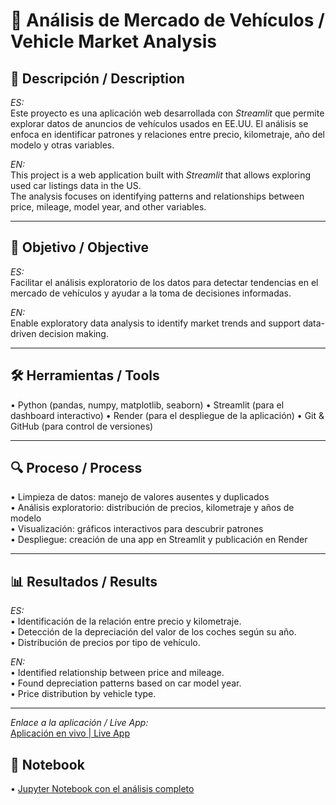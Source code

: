 # 🚗 Análisis de Mercado de Vehículos / Vehicle Market Analysis

## 📌 Descripción / Description
*ES:*  
Este proyecto es una aplicación web desarrollada con *Streamlit* que permite explorar datos de anuncios de vehículos usados en EE.UU. 
El análisis se enfoca en identificar patrones y relaciones entre precio, kilometraje, año del modelo y otras variables.

*EN:*  
This project is a web application built with *Streamlit* that allows exploring used car listings data in the US.  
The analysis focuses on identifying patterns and relationships between price, mileage, model year, and other variables.

---

## 🎯 Objetivo / Objective
*ES:*  
Facilitar el análisis exploratorio de los datos para detectar tendencias en el mercado de vehículos y ayudar a la toma de decisiones informadas.

*EN:*  
Enable exploratory data analysis to identify market trends and support data-driven decision making.

---

## 🛠 Herramientas / Tools
•⁠  ⁠Python (pandas, numpy, matplotlib, seaborn)
•⁠  ⁠Streamlit (para el dashboard interactivo)
•⁠  ⁠Render (para el despliegue de la aplicación)
•⁠  ⁠Git & GitHub (para control de versiones)

---

## 🔍 Proceso / Process
•⁠  ⁠Limpieza de datos: manejo de valores ausentes y duplicados  
•⁠  ⁠Análisis exploratorio: distribución de precios, kilometraje y años de modelo  
•⁠  ⁠Visualización: gráficos interactivos para descubrir patrones  
•⁠  ⁠Despliegue: creación de una app en Streamlit y publicación en Render  

---

## 📊 Resultados / Results
*ES:*  
•⁠  ⁠Identificación de la relación entre precio y kilometraje.  
•⁠  ⁠Detección de la depreciación del valor de los coches según su año.  
•⁠  ⁠Distribución de precios por tipo de vehículo.  

*EN:*  
•⁠  ⁠Identified relationship between price and mileage.  
•⁠  ⁠Found depreciation patterns based on car model year.  
•⁠  ⁠Price distribution by vehicle type.

---
*Enlace a la aplicación / Live App:*  
[Aplicación en vivo | Live App](https://vehiculos-app-66kb.onrender.com)

## 📎 Notebook
•⁠  ⁠[Jupyter Notebook con el análisis completo](notebooks/EDA.ipynb)
